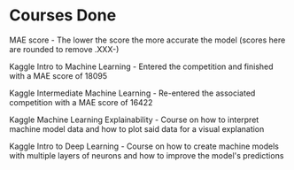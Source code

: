 # Courses Done

MAE score - The lower the score the more accurate the model (scores here are rounded to remove .XXX-)

Kaggle Intro to Machine Learning - Entered the competition and finished with a MAE score of 18095

Kaggle Intermediate Machine Learning - Re-entered the associated competition with a MAE score of 16422

Kaggle Machine Learning Explainability - Course on how to interpret machine model data and how to plot said data for a visual explanation

Kaggle Intro to Deep Learning - Course on how to create machine models with multiple layers of neurons and how to improve the model's predictions

